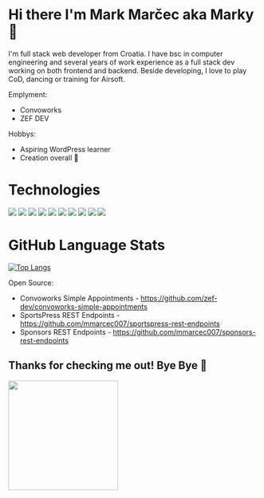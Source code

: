 # Hi there I'm Mark Marčec aka Marky👋

I'm full stack web developer from Croatia. I have bsc in computer engineering and several years of work experience as a full stack dev working on both frontend and backend. 
Beside developing, I love to play CoD, dancing or training for Airsoft.

Emplyment:
* Convoworks
* ZEF DEV

Hobbys:
* Aspiring WordPress learner 
* Creation overall 🎨

# Technologies

![](https://img.shields.io/badge/Code-JavaScript-informational?style=flat&logo=javascript&color=2bbc8a)
![](https://img.shields.io/badge/Code-Angular-informational?style=flat&logo=angular&color=2bbc8a)
![](https://img.shields.io/badge/Code-React-informational?style=flat&logo=react&color=2bbc8a)
![](https://img.shields.io/badge/Code-Redux-informational?style=flat&logo=redux&color=2bbc8a)
![](https://img.shields.io/badge/Code-php-informational?style=flat&logo=php&color=2bbc8a)
![](https://img.shields.io/badge/Cloud-Digital_Ocean-informational?style=flat&logo=digitalocean&color=2bbc8a)
![](https://img.shields.io/badge/Cloud-Nginx-informational?style=flat&logo=nginx&color=2bbc8a)
![](https://img.shields.io/badge/OS-Linux-informational?style=flat&logo=linux&color=2bbc8a)
![](https://img.shields.io/badge/Technology-Alexa-informational?style=flat&logo=AmazonAlexa&color=2bbc8a)
![](https://img.shields.io/badge/Technology-WordPress-informational?style=flat&logo=WordPress&color=2bbc8a)

# GitHub Language Stats

[![Top Langs](https://github-readme-stats.vercel.app/api/top-langs/?username=mmarcec007&layout=compact&theme=dark)](https://github.com/anuraghazra/github-readme-stats)

Open Source:
* Convoworks Simple Appointments - https://github.com/zef-dev/convoworks-simple-appointments
* SportsPress REST Endpoints - https://github.com/mmarcec007/sportspress-rest-endpoints
* Sponsors REST Endpoints - https://github.com/mmarcec007/sponsors-rest-endpoints


## Thanks for checking me out! Bye Bye 🤪
<img src="https://c.tenor.com/Ux64jVIE2pQAAAAC/bye-tata.gif" width="220"/>
